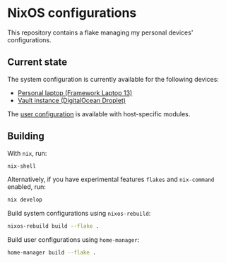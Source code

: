 # NixOS configurations

This repository contains a flake managing my personal devices' configurations.

## Current state

The system configuration is currently available for the following devices:

- [Personal laptop (Framework Laptop 13)](./hosts/framework/default.nix)
- [Vault instance (DigitalOcean Droplet)](./hosts/vault/default.nix)

The [user configuration](./home/lyuk98/) is available with host-specific modules.

## Building

With `nix`, run:

```sh
nix-shell
```

Alternatively, if you have experimental features `flakes` and `nix-command` enabled, run:

```sh
nix develop
```

Build system configurations using `nixos-rebuild`:

```sh
nixos-rebuild build --flake .
```

Build user configurations using `home-manager`:

```sh
home-manager build --flake .
```
